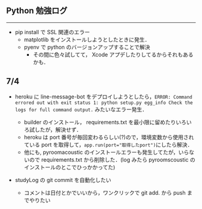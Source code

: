 ## Python 勉強ログ
___

- pip install で SSL 関連のエラー
    - matplotlib をインストールしようとしたときに発生．
    - pyenv で python のバージョンアップすることで解決
        - その間に色々試してて， Xcode アプデしたりしてるからそれもあるかも．

## 7/4
- heroku に line-message-bot をデプロイしようとしたら，```ERROR: Command errored out with exit status 1: python setup.py egg_info Check the logs for full command output.``` みたいなエラー発生．
    - builder のインストール， requirements.txt を最小限に留めたりいろいろ試したが，解決せず．
    - heroku は port 番号が毎回変わるらしい(?)ので，環境変数から使用されている port を取得して，```app.run(port="取得したport")```にしたら解決．
    - 他にも, pyroomacoustic のインストールエラーも発生してたが，いらないので requirements.txt から削除した．(log みたら pyroomscoustic のインストールのとこでひっかかってた)

- studyLog の git commit を自動化したい
    - コメントは日付とかでいいから，ワンクリックで git add. から push までやりたい